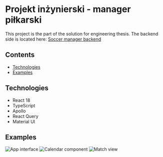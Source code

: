 # Projekt inżynierski - manager piłkarski

This project is the part of the solution for engineering thesis. The backend side is located here: [Soccer manager backend](https://github.com/ptakpiotr/soccer-manager-backend)

## Contents

- [Technologies](#technologies)
- [Examples](#examples)

## Technologies

- React 18
- TypeScript
- Apollo
- React Query
- Material UI

## Examples

![App interface](image.png)
![Calendar component](image-1.png)
![Match view](image-2.png)
